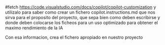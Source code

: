#fetch https://code.visualstudio.com/docs/copilot/copilot-customization y utilizalo para saber como crear un fichero copilot.instructions.md que nos sirva para el proposito del proyecto, que sepa bien como deben escribirse y donde deben colocarse los ficheos para un uso optimizado para obtener el maximo rendimiento de la IA

Con esa informacion, crea el fichero apropiado en nuestro proyecto